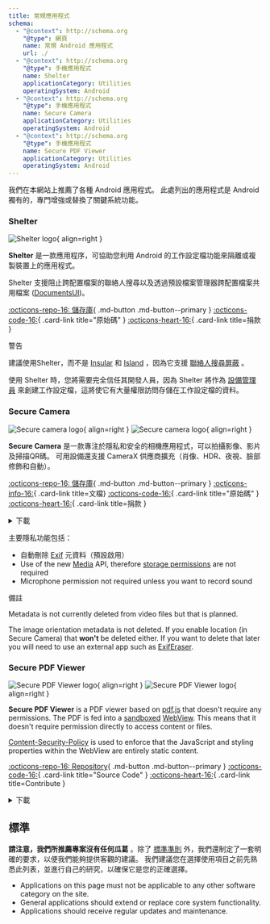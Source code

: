 ```yaml
---
title: 常規應用程式
schema:
  - "@context": http://schema.org
    "@type": 網頁
    name: 常規 Android 應用程式
    url: ./
  - "@context": http://schema.org
    "@type": 手機應用程式
    name: Shelter
    applicationCategory: Utilities
    operatingSystem: Android
  - "@context": http://schema.org
    "@type": 手機應用程式
    name: Secure Camera
    applicationCategory: Utilities
    operatingSystem: Android
  - "@context": http://schema.org
    "@type": 手機應用程式
    name: Secure PDF Viewer
    applicationCategory: Utilities
    operatingSystem: Android
---
```


我們在本網站上推薦了各種 Android 應用程式。 此處列出的應用程式是 Android 獨有的，專門增強或替換了關鍵系統功能。

### Shelter

<div class="admonition recommendation" markdown>

![Shelter logo](../assets/img/android/shelter.svg){ align=right }

**Shelter** 是一款應用程序，可協助您利用 Android 的工作設定檔功能來隔離或複製裝置上的應用程式。

Shelter 支援阻止跨配置檔案的聯絡人搜尋以及透過預設檔案管理器跨配置檔案共用檔案 ([DocumentsUI](https://source.android.com/devices/architecture/modular-system/documentsui))。

[:octicons-repo-16: 儲存庫](https://gitea.angry.im/PeterCxy/Shelter#shelter){ .md-button .md-button--primary }
[:octicons-code-16:](https://gitea.angry.im/PeterCxy/Shelter){ .card-link title="原始碼" }
[:octicons-heart-16:](https://patreon.com/PeterCxy){ .card-link title=捐款 }

</div>

<div class="admonition warning" markdown>
<p class="admonition-title">警告</p>

建議使用Shelter，而不是 [Insular](https://secure-system.gitlab.io/Insular) 和 [Island](https://github.com/oasisfeng/island) ，因為它支援 [聯絡人搜尋屏蔽](https://secure-system.gitlab.io/Insular/faq.html) 。

使用 Shelter 時，您將需要完全信任其開發人員，因為 Shelter 將作為 [設備管理員](https://developer.android.com/guide/topics/admin/device-admin) 來創建工作設定檔，這將使它有大量權限訪問存儲在工作設定檔的資料。

</div>

### Secure Camera

<div class="admonition recommendation" markdown>

![Secure camera logo](../assets/img/android/secure_camera.svg#only-light){ align=right }
![Secure camera logo](../assets/img/android/secure_camera-dark.svg#only-dark){ align=right }

**Secure Camera** 是一款專注於隱私和安全的相機應用程式，可以拍攝影像、影片及掃描QR碼。 可用設備還支援 CameraX 供應商擴充（肖像、HDR、夜視、臉部修飾和自動）。

[:octicons-repo-16: 儲存庫](https://github.com/GrapheneOS/Camera){ .md-button .md-button--primary }
[:octicons-info-16:](https://grapheneos.org/usage#camera){ .card-link title=文檔}
[:octicons-code-16:](https://github.com/GrapheneOS/Camera){ .card-link title="原始碼" }
[:octicons-heart-16:](https://grapheneos.org/donate){ .card-link title=捐款 }

<details class="downloads" markdown>
<summary>下載</summary>

- [:simple-googleplay: Google Play](https://play.google.com/store/apps/details?id=app.grapheneos.camera.play)
- [:simple-github: GitHub](https://github.com/GrapheneOS/Camera/releases)
- [:material-cube-outline: GrapheneOS App Store](https://github.com/GrapheneOS/Apps/releases)

</details>

</div>

主要隱私功能包括：

- 自動刪除 [Exif](https://zh.wikipedia.org/wiki/Exif) 元資料（預設啟用）
- Use of the new [Media](https://developer.android.com/training/data-storage/shared/media) API, therefore [storage permissions](https://developer.android.com/training/data-storage) are not required
- Microphone permission not required unless you want to record sound

<div class="admonition note" markdown>
<p class="admonition-title">備註</p>

Metadata is not currently deleted from video files but that is planned.

The image orientation metadata is not deleted. If you enable location (in Secure Camera) that **won't** be deleted either. If you want to delete that later you will need to use an external app such as [ExifEraser](../data-redaction.md#exiferaser-android).

</div>

### Secure PDF Viewer

<div class="admonition recommendation" markdown>

![Secure PDF Viewer logo](../assets/img/android/secure_pdf_viewer.svg#only-light){ align=right }
![Secure PDF Viewer logo](../assets/img/android/secure_pdf_viewer-dark.svg#only-dark){ align=right }

**Secure PDF Viewer** is a PDF viewer based on [pdf.js](https://en.wikipedia.org/wiki/PDF.js) that doesn't require any permissions. The PDF is fed into a [sandboxed](https://en.wikipedia.org/wiki/Sandbox_\(software_development\)) [WebView](https://developer.android.com/guide/webapps/webview). This means that it doesn't require permission directly to access content or files.

[Content-Security-Policy](https://en.wikipedia.org/wiki/Content_Security_Policy) is used to enforce that the JavaScript and styling properties within the WebView are entirely static content.

[:octicons-repo-16: Repository](https://github.com/GrapheneOS/PdfViewer){ .md-button .md-button--primary }
[:octicons-code-16:](https://github.com/GrapheneOS/PdfViewer){ .card-link title="Source Code" }
[:octicons-heart-16:](https://grapheneos.org/donate){ .card-link title=Contribute }

<details class="downloads" markdown>
<summary>下載</summary>

- [:simple-googleplay: Google Play](https://play.google.com/store/apps/details?id=app.grapheneos.pdfviewer.play)
- [:simple-github: GitHub](https://github.com/GrapheneOS/PdfViewer/releases)
- [:material-cube-outline: GrapheneOS App Store](https://github.com/GrapheneOS/Apps/releases)

</details>

</div>

## 標準

**請注意，我們所推薦專案沒有任何瓜葛** 。除了 [標準準則](../about/criteria.md) 外，我們還制定了一套明確的要求，以便我們能夠提供客觀的建議。 我們建議您在選擇使用項目之前先熟悉此列表，並進行自己的研究，以確保它是您的正確選擇。

- Applications on this page must not be applicable to any other software category on the site.
- General applications should extend or replace core system functionality.
- Applications should receive regular updates and maintenance.
